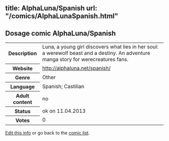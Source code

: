 title: AlphaLuna/Spanish
url: "/comics/AlphaLunaSpanish.html"
---
Dosage comic AlphaLuna/Spanish
-----------------------------------------

<table class="comicinfo">
<tr>
<th>Description</th><td>Luna, a young girl discovers what lies in her soul: a werewolf beast and a destiny. An adventure manga story for werecreatures fans.</td>
</tr>
<tr>
<th>Website</th><td><a href="http://alphaluna.net/spanish/">http://alphaluna.net/spanish/</a></td>
</tr>
<tr>
<th>Genre</th><td>Other</td>
</tr>
<tr>
<th>Language</th><td>Spanish; Castilian</td>
</tr>
<tr>
<th>Adult content</th><td>no</td>
</tr>
<tr>
<th>Status</th><td>ok on 11.04.2013</td>
</tr>
<tr>
<th>Votes</th><td>0</div></td>
</tr>
</table>

[Edit this info](/comics/AlphaLunaSpanish_edit.html) or go back to the [comic list](../comic-index.html).
